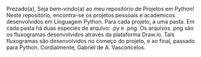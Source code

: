 Prezado(a),
Seja bem-vindo(a) ao meu repositório de Projetos em Python! Neste repositório, encontra-se os projetos pessoais e academicos desenvolvidos em Linguagem Python. Para cada projeto, a uma pasta. Em cada pasta há duas especiés de arquivo: .py e .png. Os arquivos .png são os fluxogramas desenvolvidos através da plataforma Draw.io. Tais fluxogramas são desenvolvidos no começo do projeto, e ao final, passado para Python. 
Cordialmente,
Gabriel de A. Vasconcelos.
